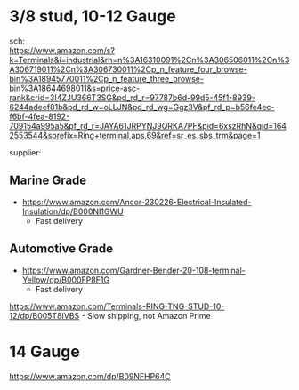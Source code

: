 # 3/8 stud, 10-12 Gauge
sch:  
https://www.amazon.com/s?k=Terminals&i=industrial&rh=n%3A16310091%2Cn%3A306506011%2Cn%3A306719011%2Cn%3A306730011%2Cp_n_feature_four_browse-bin%3A18945770011%2Cp_n_feature_three_browse-bin%3A18644698011&s=price-asc-rank&crid=3I4ZJU366T3SG&pd_rd_r=97787b6d-99d5-45f1-8939-6244adeef81b&pd_rd_w=oLLJN&pd_rd_wg=Ggz3V&pf_rd_p=b56fe4ec-f6bf-4fea-8192-709154a995a5&pf_rd_r=JAYA61JRPYNJ9QRKA7PF&pid=6xszRhN&qid=1642553544&sprefix=Ring+terminal,aps,69&ref=sr_es_sbs_trm&page=1

supplier:
## Marine Grade
- https://www.amazon.com/Ancor-230226-Electrical-Insulated-Insulation/dp/B000NI1GWU
    - Fast delivery

## Automotive Grade
- https://www.amazon.com/Gardner-Bender-20-108-terminal-Yellow/dp/B000FP8F1G
    - Fast delivery

https://www.amazon.com/Terminals-RING-TNG-STUD-10-12/dp/B005T8IVBS
    - Slow shipping, not Amazon Prime


# 14 Gauge
https://www.amazon.com/dp/B09NFHP64C
